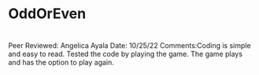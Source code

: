 # OddOrEven
#
Peer Reviewed: Angelica Ayala
Date: 10/25/22
Comments:Coding is simple and easy to read. Tested the code by playing the game. The game plays and has the option to play again.
